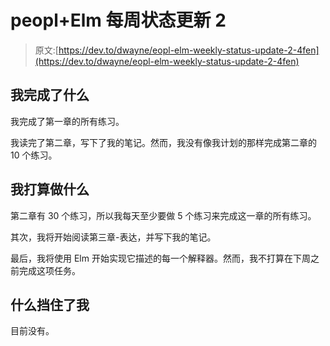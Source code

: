 # peopl+Elm 每周状态更新 2

> 原文:[https://dev.to/dwayne/eopl-elm-weekly-status-update-2-4fen](https://dev.to/dwayne/eopl-elm-weekly-status-update-2-4fen)

## [](#what-i-accomplished)我完成了什么

我完成了第一章的所有练习。

我读完了第二章，写下了我的笔记。然而，我没有像我计划的那样完成第二章的 10 个练习。

## [](#what-i-plan-to-do)我打算做什么

第二章有 30 个练习，所以我每天至少要做 5 个练习来完成这一章的所有练习。

其次，我将开始阅读第三章-表达，并写下我的笔记。

最后，我将使用 Elm 开始实现它描述的每一个解释器。然而，我不打算在下周之前完成这项任务。

## [](#whats-blocking-me)什么挡住了我

目前没有。